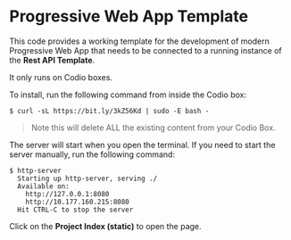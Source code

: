 
# Progressive Web App Template

This code provides a working template for the development of modern Progressive Web App that needs to be connected to a running instance of the **Rest API Template**.

It only runs on Codio boxes.

To install, run the following command from inside the Codio box:

```
$ curl -sL https://bit.ly/3kZ56Kd | sudo -E bash -
```

> Note this will delete ALL the existing content from your Codio Box.

The server will start when you open the terminal. If you need to start the server manually, run the following command:

```shell
$ http-server
  Starting up http-server, serving ./
  Available on:
    http://127.0.0.1:8080
    http://10.177.160.215:8080
  Hit CTRL-C to stop the server
```

Click on the **Project Index (static)** to open the page.
